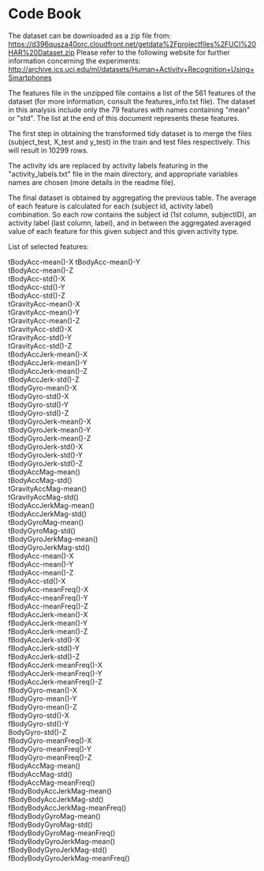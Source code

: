 Code Book
========================================================

The dataset can be downloaded as a zip file from:
https://d396qusza40orc.cloudfront.net/getdata%2Fprojectfiles%2FUCI%20HAR%20Dataset.zip
Please refer to the following website for further information concerning the experiments:
http://archive.ics.uci.edu/ml/datasets/Human+Activity+Recognition+Using+Smartphones 

The features file in the unzipped file contains a list of the 561 features of the dataset (for more information, consult the features_info.txt file). The dataset in this analysis include only the 79 features with names containing "mean" or "std". The list at the end of this document represents these features.

The first step in obtaining the transformed tidy dataset is to merge the files (subject_test, X_test and y_test) in the train and test files respectively. This will result in 10299 rows.

The activity ids are replaced by activity labels featuring in the "activity_labels.txt" file in the main directory, and appropriate variables names are chosen (more details in the readme file).

The final dataset is obtained by aggregating the previous table. The average of each feature is calculated for each (subject id, activity label) combination. So each row contains the subject id (1st column, subjectID), an activity label (last column, label), and in between the aggregated averaged value of each feature for this given subject and this given activity type.

List of selected features:

tBodyAcc-mean()-X
tBodyAcc-mean()-Y              
tBodyAcc-mean()-Z               
tBodyAcc-std()-X               
tBodyAcc-std()-Y                
tBodyAcc-std()-Z               
tGravityAcc-mean()-X            
tGravityAcc-mean()-Y           
tGravityAcc-mean()-Z            
tGravityAcc-std()-X            
tGravityAcc-std()-Y             
tGravityAcc-std()-Z            
tBodyAccJerk-mean()-X           
tBodyAccJerk-mean()-Y          
tBodyAccJerk-mean()-Z           
tBodyAccJerk-std()-Z           
tBodyGyro-mean()-X              
tBodyGyro-std()-X              
tBodyGyro-std()-Y               
tBodyGyro-std()-Z              
tBodyGyroJerk-mean()-X          
tBodyGyroJerk-mean()-Y         
tBodyGyroJerk-mean()-Z          
tBodyGyroJerk-std()-X          
tBodyGyroJerk-std()-Y           
tBodyGyroJerk-std()-Z          
tBodyAccMag-mean()              
tBodyAccMag-std()              
tGravityAccMag-mean()           
tGravityAccMag-std()           
tBodyAccJerkMag-mean()          
tBodyAccJerkMag-std()          
tBodyGyroMag-mean()             
tBodyGyroMag-std()             
tBodyGyroJerkMag-mean()         
tBodyGyroJerkMag-std()         
fBodyAcc-mean()-X               
fBodyAcc-mean()-Y              
fBodyAcc-mean()-Z               
fBodyAcc-std()-X               
fBodyAcc-meanFreq()-X           
fBodyAcc-meanFreq()-Y          
fBodyAcc-meanFreq()-Z           
fBodyAccJerk-mean()-X          
fBodyAccJerk-mean()-Y           
fBodyAccJerk-mean()-Z          
fBodyAccJerk-std()-X            
fBodyAccJerk-std()-Y           
fBodyAccJerk-std()-Z            
fBodyAccJerk-meanFreq()-X      
fBodyAccJerk-meanFreq()-Y       
fBodyAccJerk-meanFreq()-Z      
fBodyGyro-mean()-X              
fBodyGyro-mean()-Y             
fBodyGyro-mean()-Z              
fBodyGyro-std()-X              
fBodyGyro-std()-Y               
BodyGyro-std()-Z              
fBodyGyro-meanFreq()-X          
fBodyGyro-meanFreq()-Y         
fBodyGyro-meanFreq()-Z          
fBodyAccMag-mean()             
fBodyAccMag-std()               
fBodyAccMag-meanFreq()         
fBodyBodyAccJerkMag-mean()      
fBodyBodyAccJerkMag-std()      
fBodyBodyAccJerkMag-meanFreq()  
fBodyBodyGyroMag-mean()        
fBodyBodyGyroMag-std()          
fBodyBodyGyroMag-meanFreq()    
fBodyBodyGyroJerkMag-mean()     
fBodyBodyGyroJerkMag-std()     
fBodyBodyGyroJerkMag-meanFreq()
